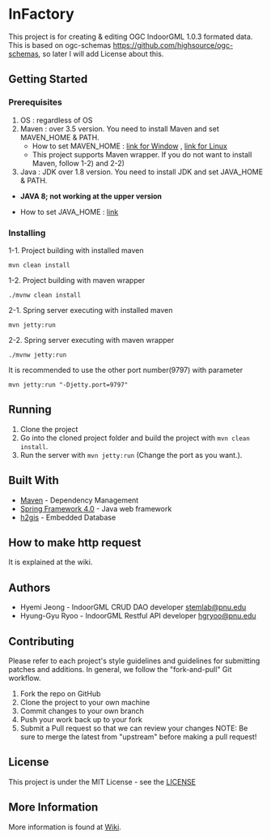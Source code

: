 # InFactory

This project is for creating & editing OGC IndoorGML 1.0.3 formated data. This is based on ogc-schemas https://github.com/highsource/ogc-schemas, so later I will add License about this. 


## Getting Started

### Prerequisites

1) OS : regardless of OS  
2) Maven : over 3.5 version. You need to install Maven and set MAVEN_HOME & PATH.
   * How to set MAVEN_HOME : [link for Window](https://www.mkyong.com/maven/how-to-install-maven-in-windows/) , [link for Linux](https://maven.apache.org/install.html)
   * This project supports Maven wrapper. If you do not want to install Maven, follow 1-2) and 2-2)
3) Java : JDK over 1.8 version. You need to install JDK and set JAVA_HOME & PATH.
  * **JAVA 8; not working at the upper version**
  
   * How to set JAVA_HOME : [link](https://docs.oracle.com/cd/E19182-01/820-7851/inst_cli_jdk_javahome_t/) 
   

### Installing

1-1. Project building with installed maven

`mvn clean install`

1-2. Project building with maven wrapper

`./mvnw clean install`

2-1. Spring server executing with installed maven

`mvn jetty:run` 

2-2. Spring server executing with maven wrapper

`./mvnw jetty:run`

It is recommended to use the other port number(9797) with parameter 

`mvn jetty:run "-Djetty.port=9797"` 
   
 
## Running

1) Clone the project
2) Go into the cloned project folder and build the project with `mvn clean install`.
3) Run the server with `mvn jetty:run` (Change the port as you want.). 


## Built With

* [Maven](https://maven.apache.org/) - Dependency Management
* [Spring Framework 4.0](https://spring.io/) - Java web framework
* [h2gis](http://www.h2gis.org/) - Embedded Database

## How to make http request

It is explained at the wiki.  


## Authors

* Hyemi Jeong - IndoorGML CRUD DAO developer stemlab@pnu.edu
* Hyung-Gyu Ryoo - IndoorGML Restful API developer hgryoo@pnu.edu

## Contributing

Please refer to each project's style guidelines and guidelines for submitting patches and additions. In general, we follow the "fork-and-pull" Git workflow.

1) Fork the repo on GitHub
2) Clone the project to your own machine
3) Commit changes to your own branch
4) Push your work back up to your fork
5) Submit a Pull request so that we can review your changes
NOTE: Be sure to merge the latest from "upstream" before making a pull request!

## License 

This project is under the MIT License - see the [LICENSE](https://github.com/STEMLab/InFactory/blob/master/LICENSE)

## More Information

More information is found at [Wiki](https://github.com/STEMLab/InFactory/wiki).

